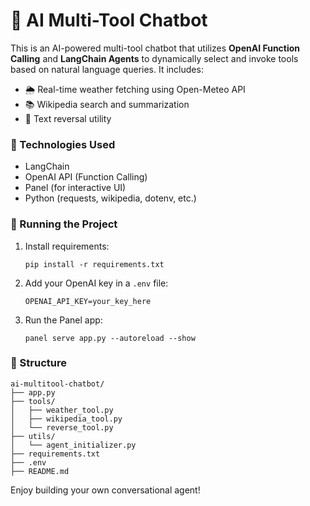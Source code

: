# 🤖 AI Multi-Tool Chatbot

This is an AI-powered multi-tool chatbot that utilizes **OpenAI Function Calling** and **LangChain Agents** to dynamically select and invoke tools based on natural language queries. It includes:

- 🌦 Real-time weather fetching using Open-Meteo API
- 📚 Wikipedia search and summarization
- 🔁 Text reversal utility

### 🔧 Technologies Used

- LangChain
- OpenAI API (Function Calling)
- Panel (for interactive UI)
- Python (requests, wikipedia, dotenv, etc.)

### 🚀 Running the Project

1. Install requirements:
    ```
    pip install -r requirements.txt
    ```

2. Add your OpenAI key in a `.env` file:
    ```
    OPENAI_API_KEY=your_key_here
    ```

3. Run the Panel app:
    ```
    panel serve app.py --autoreload --show
    ```

### 📁 Structure

```
ai-multitool-chatbot/
├── app.py
├── tools/
│   ├── weather_tool.py
│   ├── wikipedia_tool.py
│   └── reverse_tool.py
├── utils/
│   └── agent_initializer.py
├── requirements.txt
├── .env
├── README.md
```

Enjoy building your own conversational agent!